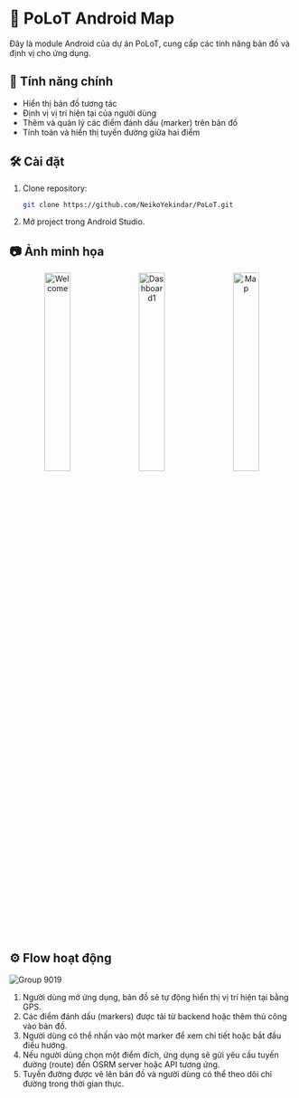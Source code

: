 # 📍 PoLoT Android Map

Đây là module Android của dự án PoLoT, cung cấp các tính năng bản đồ và định vị cho ứng dụng.

## 🚀 Tính năng chính

- Hiển thị bản đồ tương tác
- Định vị vị trí hiện tại của người dùng
- Thêm và quản lý các điểm đánh dấu (marker) trên bản đồ
- Tính toán và hiển thị tuyến đường giữa hai điểm

## 🛠️ Cài đặt

1. Clone repository:
   ```bash
   git clone https://github.com/NeikoYekindar/PoLoT.git
2. Mở project trong Android Studio.

## 📷 Ảnh minh họa

<p align="center">
  <img src="https://github.com/user-attachments/assets/077d8ea0-f9fe-444d-8750-70e31199b2fd" alt="Welcome" width="30%" />
  &nbsp;&nbsp;
  <img src="https://github.com/user-attachments/assets/55e743c7-c1b5-465a-baba-942ecee30c7d" alt="Dashboard1" width="30%" />
  &nbsp;&nbsp;
  <img src="https://github.com/user-attachments/assets/870bcb19-df5b-435a-bfc9-4f456c059fb4" alt="Map" width="30%" />
</p>


## ⚙️ Flow hoạt động

![Group 9019](https://github.com/user-attachments/assets/77247a81-f277-4c7d-b1f2-57c37a310ff5)

1. Người dùng mở ứng dụng, bản đồ sẽ tự động hiển thị vị trí hiện tại bằng GPS.
2. Các điểm đánh dấu (markers) được tải từ backend hoặc thêm thủ công vào bản đồ.
3. Người dùng có thể nhấn vào một marker để xem chi tiết hoặc bắt đầu điều hướng.
4. Nếu người dùng chọn một điểm đích, ứng dụng sẽ gửi yêu cầu tuyến đường (route) đến OSRM server hoặc API tương ứng.
5. Tuyến đường được vẽ lên bản đồ và người dùng có thể theo dõi chỉ đường trong thời gian thực.


